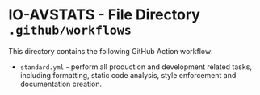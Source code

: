 # IO-AVSTATS - File Directory **`.github/workflows`**


This directory contains the following GitHub Action workflow:

- `standard.yml` - perform all production and development related tasks, including formatting, static code analysis, style enforcement and documentation creation.
